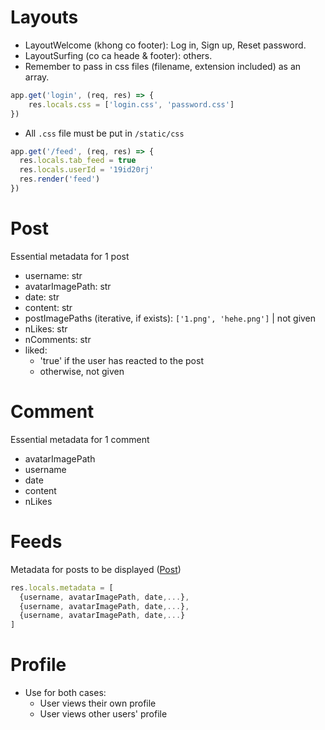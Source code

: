 # Layouts
- LayoutWelcome (khong co footer): Log in, Sign up, Reset password.
- LayoutSurfing (co ca heade & footer): others.
- Remember to pass in css files (filename, extension included) as an array.
```js
app.get('login', (req, res) => {
    res.locals.css = ['login.css', 'password.css']
})
```
- All `.css` file must be put in `/static/css`
```js
app.get('/feed', (req, res) => {
  res.locals.tab_feed = true
  res.locals.userId = '19id20rj'
  res.render('feed')
})
```
# Post
Essential metadata for 1 post
- username: str
- avatarImagePath: str
- date: str
- content: str
- postImagePaths (iterative, if exists): `['1.png', 'hehe.png']` | not given
- nLikes: str
- nComments: str
- liked:
  - 'true' if the user has reacted to the post
  - otherwise, not given
# Comment
Essential metadata for 1 comment
- avatarImagePath
- username
- date
- content
- nLikes
# Feeds
Metadata for posts to be displayed ([Post](#post))
```js
res.locals.metadata = [
  {username, avatarImagePath, date,...},
  {username, avatarImagePath, date,...},
  {username, avatarImagePath, date,...}
]
```
# Profile
- Use for both cases:
  - User views their own profile
  - User views other users' profile